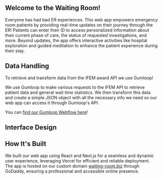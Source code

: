 ## Welcome to the Waiting Room!
Everyone has had bad ER experiences. This web app empowers emergency room patients by providing real-time updates on their journey through the ER! 
Patients can enter their ID to access personalized information about their current phase of care, the status of requested investigations, and more. 
Beyond updates, the app offers interactive activities like hospital exploration and guided meditation to enhance the patient experience during their stay.

## Data Handling
To retrieve and transform data from the IFEM award API we use Gumloop! <br>

We use Gumloop to make various requests to the IFEM API to retrieve patient data 
and general wait time statistics. We then transform this data and create a simple JSON object 
with all the necessary info we need so our web app can access it through Gumloop's API.

You can [find our Gumloop Webflow here](https://www.gumloop.com/pipeline?workbook_id=oiBdSZrKxnr7V1JjdX5nAX)!

## Interface Design


## How It's Built
We built our web app using React and Next.js for a seamless and dynamic user experience, 
leveraging Vercel for efficient and reliable deployment. The app is hosted on our custom domain [waiting-room.biz](waiting-room.biz)
through GoDaddy, ensuring a professional and accessible online presence.
